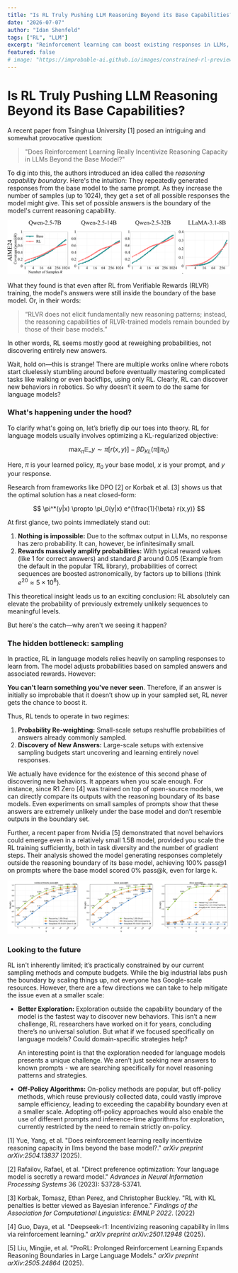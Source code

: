 ```yaml
---
title: "Is RL Truly Pushing LLM Reasoning Beyond its Base Capabilities?"
date: "2026-07-07"
author: "Idan Shenfeld"
tags: ["RL", "LLM"]
excerpt: "Reinforcement learning can boost existing responses in LLMs, but without extensive sampling, it struggles to generate truly novel reasoning behaviors beyond the base model."
featured: false
# image: "https://improbable-ai.github.io/images/constrained-rl-preview.jpg"
---
```



# Is RL Truly Pushing LLM Reasoning Beyond its Base Capabilities?

A recent paper from Tsinghua University [1] posed an intriguing and somewhat provocative question:

> "Does Reinforcement Learning Really Incentivize Reasoning Capacity in LLMs Beyond the Base Model?"
> 

To dig into this, the authors introduced an idea called the *reasoning capability boundary*. Here's the intuition:  They repeatedly generated responses from the base model to the same prompt. As they increase the number of samples (up to 1024), they get a set of all possible responses the model might give. This set of possible answers is the boundary of the model's current reasoning capability.

![While RL models shows better Pass@1, their advantage disappear at Pass@k for large k. Figure from [1].](posts/is-rl-truly-pushing-llm-reasoning/image.png)


What they found is that even after RL from Verifiable Rewards (RLVR) training, the model's answers were still inside the boundary of the base model. Or, in their words:

> “RLVR does not elicit fundamentally new reasoning patterns; instead, the reasoning capabilities of RLVR-trained models remain bounded by those of their base models.”
> 

In other words, RL seems mostly good at reweighing probabilities, not discovering entirely new answers.

Wait, hold on—this is strange! There are multiple works online where robots start cluelessly stumbling around before eventually mastering complicated tasks like walking or even backflips, using only RL. Clearly, RL can discover new behaviors in robotics. So why doesn’t it seem to do the same for language models?

### What's happening under the hood?

To clarify what's going on, let’s briefly dip our toes into theory. RL for language models usually involves optimizing a KL-regularized objective:

$$\max_\pi \mathbb{E}\_{y \sim \pi}[r(x, y)] - \beta D_{KL}(\pi \| \pi_0)$$

Here, $\pi$ is your learned policy, $\pi_0$ your base model, $x$ is your prompt, and $y$ your response.

Research from frameworks like DPO [2] or Korbak et al. [3] shows us that the optimal solution has a neat closed-form:

$$
\pi^*(y|x) \propto \pi_0(y|x) e^{\frac{1}{\beta} r(x,y)}
$$

At first glance, two points immediately stand out:

1. **Nothing is impossible:** Due to the softmax output in LLMs, no response has zero probability. It can, however, be infinitesimally small.
2. **Rewards massively amplify probabilities:** With typical reward values (like 1 for correct answers) and standard $\beta$ around 0.05 (Example from the default in the popular TRL library), probabilities of correct sequences are boosted astronomically, by factors up to billions (think $e^{20}\approx 5 \times 10^8$).

This theoretical insight leads us to an exciting conclusion: RL absolutely can elevate the probability of previously extremely unlikely sequences to meaningful levels.

But here's the catch—why aren't we seeing it happen?

### The hidden bottleneck: sampling

In practice, RL in language models relies heavily on sampling responses to learn from. The model adjusts probabilities based on sampled answers and associated rewards. However:

**You can't learn something you've never seen**. Therefore, if an answer is initially so improbable that it doesn’t show up in your sampled set, RL never gets the chance to boost it.

Thus, RL tends to operate in two regimes:

1. **Probability Re-weighting:** Small-scale setups reshuffle probabilities of answers already commonly sampled.
2. **Discovery of New Answers:** Large-scale setups with extensive sampling budgets start uncovering and learning entirely novel responses.

We actually have evidence for the existence of this second phase of discovering new behaviors. It appears when you scale enough. For instance, since R1 Zero [4] was trained on top of open-source models, we can directly compare its outputs with the reasoning boundary of its base models. Even experiments on small samples of prompts show that these answers are extremely unlikely under the base model and don’t resemble outputs in the boundary set.

Further, a recent paper from Nvidia [5] demonstrated that novel behaviors could emerge even in a relatively small 1.5B model, provided you scale the RL training sufficiently, both in task diversity and the number of gradient steps. Their analysis showed the model generating responses completely outside the reasoning boundary of its base model, achieving 100% pass@1 on prompts where the base model scored 0% pass@k, even for large k.

![            Scaling up RL can lead to model that surpass the base models even at Pass@k. Figure from [5].](posts/is-rl-truly-pushing-llm-reasoning/image%201.png)

### Looking to the future

RL isn't inherently limited; it’s practically constrained by our current sampling methods and compute budgets. While the big industrial labs push the boundary by scaling things up, not everyone has Google-scale resources. However, there are a few directions we can take to help mitigate the issue even at a smaller scale:

- **Better Exploration:** Exploration outside the capability boundary of the model is the fastest way to discover new behaviors. This isn’t a new challenge, RL researchers have worked on it for years, concluding there’s no universal solution. But what if we focused specifically on language models? Could domain-specific strategies help?
    
    An interesting point is that the exploration needed for language models presents a unique challenge. We aren’t just seeking new answers to known prompts - we are searching specifically for novel reasoning patterns and strategies.
    
- **Off-Policy Algorithms:** On-policy methods are popular, but off-policy methods, which reuse previously collected data, could vastly improve sample efficiency, leading to exceeding the capability boundary even at a smaller scale. Adopting off-policy approaches would also enable the use of different prompts and inference-time algorithms for exploration, currently restricted by the need to remain strictly on-policy.

[1] Yue, Yang, et al. "Does reinforcement learning really incentivize reasoning capacity in llms beyond the base model?." *arXiv preprint arXiv:2504.13837* (2025).

[2] Rafailov, Rafael, et al. "Direct preference optimization: Your language model is secretly a reward model." *Advances in Neural Information Processing Systems* 36 (2023): 53728-53741.

[3] Korbak, Tomasz, Ethan Perez, and Christopher Buckley. "RL with KL penalties is better viewed as Bayesian inference." *Findings of the Association for Computational Linguistics: EMNLP 2022*. (2022)

[4] Guo, Daya, et al. "Deepseek-r1: Incentivizing reasoning capability in llms via reinforcement learning." *arXiv preprint arXiv:2501.12948* (2025).

[5] Liu, Mingjie, et al. "ProRL: Prolonged Reinforcement Learning Expands Reasoning Boundaries in Large Language Models." *arXiv preprint arXiv:2505.24864* (2025).